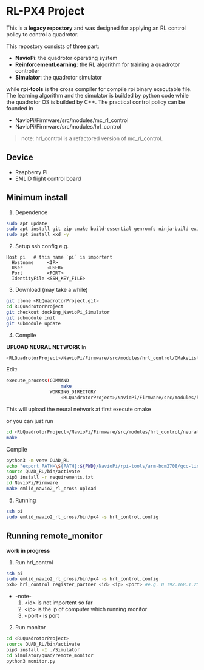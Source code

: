 # RL-PX4 Project

This is a **legacy repostory** and was designed for applying an RL control policy to control a quadrotor.

This repostory consists of three part:
- **NavioPi**: the quadrotor operating system
- **ReinforcementLearning**: the RL algorithm for training a quadrotor controller
- **Simulator**: the quadrotor simulator

while **rpi-tools** is the cross compiler for compile rpi binary executable file. 
The learning algorithm and the simulator is builded by python code while the quadrotor OS is builded by C++.
The practical control policy can be founded in 
- NavioPi/Firmware/src/modules/mc_rl_control
- NavioPi/Firmware/src/modules/hrl_control

> note: hrl_control is a refactored version of mc_rl_control.




## Device
- Raspberry Pi
- EMLID flight control board


## Minimum install
1. Dependence
```bash
sudo apt update 
sudo apt install git zip cmake build-essential genromfs ninja-build exiftool astyle -y
sudo apt install xxd -y
```

2. Setup ssh config
e.g.
```hash
Host pi   # this name `pi` is importent
  Hostname     <IP>
  User         <USER>
  Port         <PORT>
  IdentityFile <SSH_KEY_FILE>
```


3. Download (may take a while)
```bash
git clone <RLQuadrotorProject.git>
cd RLQuadrotorProject
git checkout docking_NavioPi_Simulator
git submodule init
git submodule update
```


4. Compile


**UPLOAD NEURAL NETWORK**
In
```bash
<RLQuadrotorProject>/NavioPi/Firmware/src/modules/hrl_control/CMakeLists.txt
```
Edit:
```bash
execute_process(COMMAND
                    make
                WORKING_DIRECTORY
                    <RLQuadrotorProject>/NavioPi/Firmware/src/modules/hrl_control/neural_network)
```
This will upload the neural network at first execute cmake

or you can just run
```bash
cd <RLQuadrotorProject>/NavioPi/Firmware/src/modules/hrl_control/neural_network
make
```


Compile
```bash
python3 -m venv QUAD_RL
echo "export PATH=\${PATH}:${PWD}/NavioPi/rpi-tools/arm-bcm2708/gcc-linaro-arm-linux-gnueabihf-raspbian-x64/bin" >> QUAD_RL/bin/activate
source QUAD_RL/bin/activate
pip3 install -r requirements.txt
cd NavioPi/Firmware
make emlid_navio2_rl_cross upload
```


5. Running
```bash
ssh pi
sudo emlid_navio2_rl_cross/bin/px4 -s hrl_control.config
```

## Running remote_monitor
**work in progress**
1. Run hrl_control
```bash
ssh pi
sudo emlid_navio2_rl_cross/bin/px4 -s hrl_control.config
pxh> hrl_control register_partner <id> <ip> <port> #e.g. 0 192.168.1.255 8889  
```
  -  -note-
      1. \<id\> is not importent so far
      2. \<ip\> is the ip of computer which running monitor
      3. \<port\> is port

2. Run monitor
```bash
cd <RLQuadrotorProject>
source QUAD_RL/bin/activate
pip3 install -I ./Simulator
cd Simulator/quad/remote_monitor
python3 monitor.py
```

